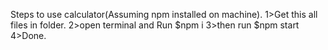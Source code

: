 Steps to use calculator(Assuming npm installed on machine).
   1>Get this all files in folder.
   2>open terminal and Run $npm i 
   3>then run $npm start
   4>Done.
